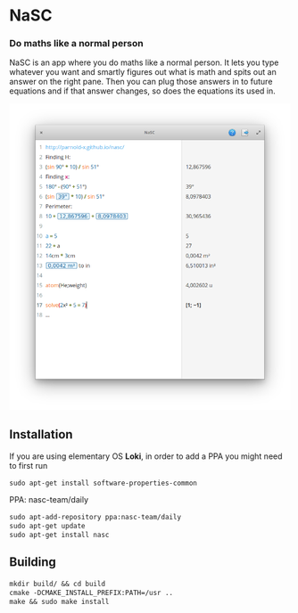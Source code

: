 # NaSC

### Do maths like a normal person


NaSC is an app where you do maths like a normal person. It lets you type whatever you want and smartly figures out what is math and spits out an answer on the right pane. Then you can plug those answers in to future equations and if that answer changes, so does the equations its used in.

![screenshot](Screenshot.png)



## Installation
If you are using elementary OS **Loki**, in order to add a PPA you might need to first run

	sudo apt-get install software-properties-common

PPA: nasc-team/daily


```
sudo apt-add-repository ppa:nasc-team/daily
sudo apt-get update
sudo apt-get install nasc
```

## Building
```
mkdir build/ && cd build
cmake -DCMAKE_INSTALL_PREFIX:PATH=/usr ..
make && sudo make install
```
